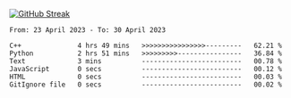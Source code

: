 [![GitHub Streak](https://streak-stats.demolab.com?user=renren-017&theme=sea&hide_border=true&background=DD272700)](https://git.io/streak-stats)

<!--START_SECTION:waka-->

```text
From: 23 April 2023 - To: 30 April 2023

C++              4 hrs 49 mins   >>>>>>>>>>>>>>>>---------   62.21 %
Python           2 hrs 51 mins   >>>>>>>>>----------------   36.84 %
Text             3 mins          -------------------------   00.78 %
JavaScript       0 secs          -------------------------   00.12 %
HTML             0 secs          -------------------------   00.03 %
GitIgnore file   0 secs          -------------------------   00.02 %
```

<!--END_SECTION:waka-->
